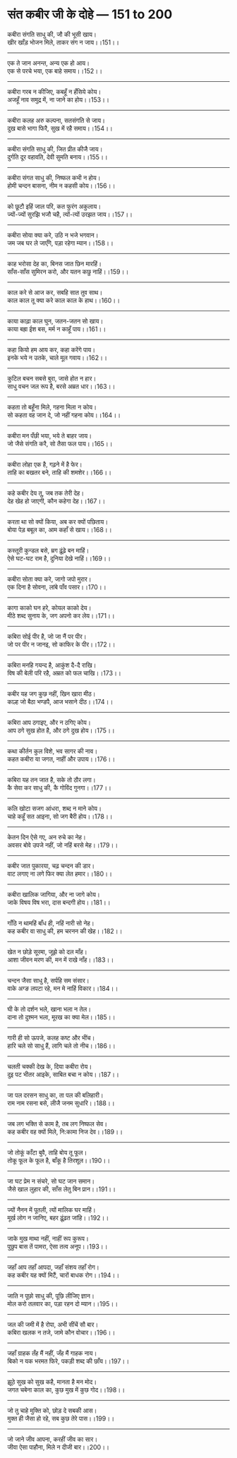 # **संत कबीर जी के दोहे — 151 to 200**

कबीरा संगति साधु की, जौ की भूसी खाय।\
खीर खाँड़ भोजन मिले, ताकर संग न जाय।।151।।

---

एक ते जान अनन्त, अन्य एक हो आय।\
एक से परचे भया, एक बाहे समाय।।152।।

---

कबीरा गरब न कीजिए, कबहूँ न हँसिये कोय।\
अजहूँ नाव समुद्र में, ना जाने का होय।।153।।

---

कबीरा कलह अरु कल्पना, सतसंगति से जाय।\
दुख बासे भागा फिरै, सुख में रहै समाय।।154।।

---

कबीरा संगति साधु की, जित प्रीत कीजै जाय।\
दुर्गति दूर वहावति, देवी सुमति बनाय।।155।।

---

कबीरा संगत साधु की, निष्फल कभी न होय।\
होमी चन्दन बासना, नीम न कहसी कोय।।156।।

---

को छूटौ इहिं जाल परि, कत फुरंग अकुलाय।\
ज्यों-ज्यों सुरझि भजौ चहै, त्यों-त्यों उरझत जाय।।157।।

---

कबीरा सोया क्या करे, उठि न भजे भगवान।\
जम जब घर ले जाएँगे, पड़ा रहेगा म्यान।।158।।

---

काह भरोसा देह का, बिनस जात छिन मारहिं।\
साँस-साँस सुमिरन करो, और यतन कछु नाहिं।।159।।

---

काल करे से आज कर, सबहि सात तुव साथ।\
काल काल तू क्या करे काल काल के हाथ।।160।।

---

काया काढ़ा काल घुन, जतन-जतन सो खाय।\
काया बह्रा ईश बस, मर्म न काहूँ पाय।।161।।

---

कहा कियो हम आय कर, कहा करेंगे पाय।\
इनके भये न उतके, चाले मूल गवाय।।162।।

---

कुटिल बचन सबसे बुरा, जासे होत न हार।\
साधु वचन जल रूप है, बरसे अम्रत धार।।163।।

---

कहता तो बहूँना मिले, गहना मिला न कोय।\
सो कहता वह जान दे, जो नहीं गहना कोय।।164।।

---

कबीरा मन पँछी भया, भये ते बाहर जाय।\
जो जैसे संगति करै, सो तैसा फल पाय।।165।।

---

कबीरा लोहा एक है, गढ़ने में है फेर।\
ताहि का बखतर बने, ताहि की शमशेर।।166।।

---

कहे कबीर देय तू, जब तक तेरी देह।\
देह खेह हो जाएगी, कौन कहेगा देह।।167।।

---

करता था सो क्यों किया, अब कर क्यों पछिताय।\
बोया पेड़ बबूल का, आम कहाँ से खाय।।168।।

---

कस्तूरी कुन्डल बसे, म्रग ढ़ूंढ़े बन माहिं।\
ऐसे घट-घट राम है, दुनिया देखे नाहिं।।169।।

---

कबीरा सोता क्या करे, जागो जपो मुरार।\
एक दिना है सोवना, लांबे पाँव पसार।।170।।

---

कागा काको घन हरे, कोयल काको देय।\
मीठे शब्द सुनाय के, जग अपनो कर लेय।।171।।

---

कबिरा सोई पीर है, जो जा नैं पर पीर।\
जो पर पीर न जानइ, सो काफिर के पीर।।172।।

---

कबिरा मनहि गयन्द है, आकुंश दै-दै राखि।\
विष की बेली परि रहै, अम्रत को फल चाखि।।173।।

---

कबीर यह जग कुछ नहीं, खिन खारा मीठ।\
काल्ह जो बैठा भण्डपै, आज भसाने दीठ।।174।।

---

कबिरा आप ठगाइए, और न ठगिए कोय।\
आप ठगे सुख होत है, और ठगे दुख होय।।175।।

---

कथा कीर्तन कुल विशे, भव सागर की नाव।\
कहत कबीरा या जगत, नाहीं और उपाय।।176।।

---

कबिरा यह तन जात है, सके तो ठौर लगा।\
कै सेवा कर साधु की, कै गोविंद गुनगा।।177।।

---

कलि खोटा सजग आंधरा, शब्द न माने कोय।\
चाहे कहूँ सत आइना, सो जग बैरी होय।।178।।

---

केतन दिन ऐसे गए, अन रुचे का नेह।\
अवसर बोवे उपजे नहीं, जो नहिं बरसे मेह।।179।।

---

कबीर जात पुकारया, चढ़ चन्दन की डार।\
वाट लगाए ना लगे फिर क्या लेत हमार।।180।।

---

कबीरा खालिक जागिया, और ना जागे कोय।\
जाके विषय विष भरा, दास बन्दगी होय।।181।।

---

गाँठि न थामहिं बाँध ही, नहिं नारी सो नेह।\
कह कबीर वा साधु की, हम चरनन की खेह।।182।।

---

खेत न छोड़े सूरमा, जूझे को दल माँह।\
आशा जीवन मरण की, मन में राखे नाँह।।183।।

---

चन्दन जैसा साधु है, सर्पहि सम संसार।\
वाके अग्ङ लपटा रहे, मन मे नाहिं विकार।।184।।

---

घी के तो दर्शन भले, खाना भला न तेल।\
दाना तो दुश्मन भला, मूरख का क्या मेल।।185।।

---

गारी ही सो ऊपजे, कलह कष्ट और भींच।\
हारि चले सो साधु हैं, लागि चले तो नीच।।186।।

---

चलती चक्की देख के, दिया कबीरा रोय।\
दुइ पट भीतर आइके, साबित बचा न कोय।।187।।

---

जा पल दरसन साधु का, ता पल की बलिहारी।\
राम नाम रसना बसे, लीजै जनम सुधारि।।188।।

---

जब लग भक्ति से काम है, तब लग निष्फल सेव।\
कह कबीर वह क्यों मिले, नि:कामा निज देव।।189।।

---

जो तोकूं काँटा बुवै, ताहि बोय तू फूल।\
तोकू फूल के फूल है, बाँकू है तिरशूल।।190।।

---

जा घट प्रेम न संचरे, सो घट जान समान।\
जैसे खाल लुहार की, साँस लेतु बिन प्रान।।191।।

---

ज्यों नैनन में पूतली, त्यों मालिक घर माहिं।\
मूर्ख लोग न जानिए, बहर ढ़ूंढ़त जांहि।।192।।

---

जाके मुख माथा नहीं, नाहीं रूप कुरूप।\
पुछुप बास तें पामरा, ऐसा तत्व अनूप।।193।।

---

जहाँ आप तहाँ आपदा, जहाँ संशय तहाँ रोग।\
कह कबीर यह क्यों मिटैं, चारों बाधक रोग।।194।।

---

जाति न पूछो साधु की, पूछि लीजिए ज्ञान।\
मोल करो तलवार का, पड़ा रहन दो म्यान।।195।।

---

जल की जमी में है रोपा, अभी सींचें सौ बार।\
कबिरा खलक न तजे, जामे कौन वोचार।।196।।

---

जहाँ ग्राहक तँह मैं नहीं, जँह मैं गाहक नाय।\
बिको न यक भरमत फिरे, पकड़ी शब्द की छाँय।।197।।

---

झूठे सुख को सुख कहै, मानता है मन मोद।\
जगत चबेना काल का, कुछ मुख में कुछ गोद।।198।।

---

जो तु चाहे मुक्ति को, छोड़ दे सबकी आस।\
मुक्त ही जैसा हो रहे, सब कुछ तेरे पास।।199।।

---

जो जाने जीव आपना, करहीं जीव का सार।\
जीवा ऐसा पाहौना, मिले न दीजी बार।।200।।